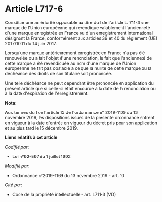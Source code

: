 # Article L717-6

Constitue une antériorité opposable au titre du I de l'article L. 711-3 une marque de l'Union européenne qui revendique
valablement l'ancienneté d'une marque enregistrée en France ou d'un enregistrement international désignant la France,
conformément aux articles 39 et 40 du règlement (UE) 2017/1001 du 14 juin 2017. 

Lorsqu'une marque antérieurement enregistrée en France n'a pas été renouvelée ou a fait l'objet d'une renonciation, le fait
que l'ancienneté de cette marque a été revendiquée au nom d'une marque de l'Union européenne ne fait pas obstacle à ce que la
nullité de cette marque ou la déchéance des droits de son titulaire soit prononcée. 

Une telle déchéance ne peut cependant être prononcée en application du présent article que si celle-ci était encourue à la
date de la renonciation ou à la date d'expiration de l'enregistrement.

**Nota:**

Aux termes du I de l'article 15 de l'ordonnance n° 2019-1169 du 13 novembre 2019, les dispositions issues de la présente
ordonnance entrent en vigueur à la date d'entrée en vigueur du décret pris pour son application et au plus tard le 15
décembre 2019.

**Liens relatifs à cet article**

_Codifié par_:

  - Loi n°92-597 du 1 juillet 1992

_Modifié par_:

  - Ordonnance n°2019-1169 du 13 novembre 2019 - art. 10

_Cité par_:

  - Code de la propriété intellectuelle - art. L711-3 (VD)
